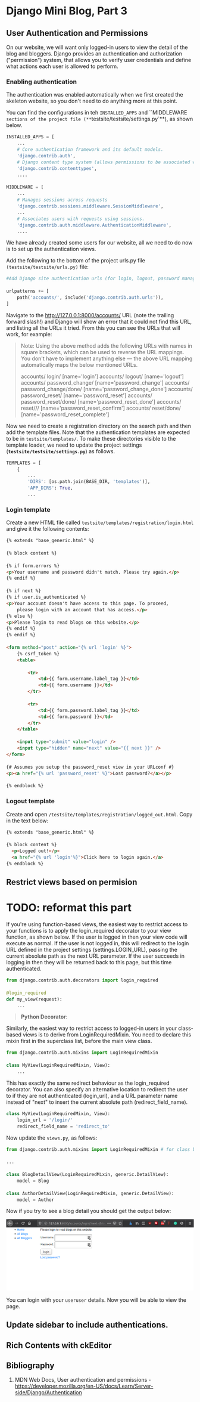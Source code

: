 # Django Mini Blog, Part 3

## User Authentication and Permissions

On our website, we will want only logged-in users to view the detail of the blog and bloggers. Django provides an authentication and authorization ("permission") system, that allows you to verify user credentials and define what actions each user is allowed to perform.

### Enabling authentication

The authentication was enabled automatically when we first created the skeleton website, so you don't need to do anything more at this point.

You can find the configurations in teh `INSTALLED_APPS` and ``MIDDLEWARE` sections of the project file (**`testsite/testsite/settings.py`**), as shown below.

```python
INSTALLED_APPS = [
    ...
    # Core authentication framework and its default models.
    'django.contrib.auth',
    # Django content type system (allows permissions to be associated with models).
    'django.contrib.contenttypes',
    ....

MIDDLEWARE = [
    ...
    # Manages sessions across requests
    'django.contrib.sessions.middleware.SessionMiddleware',
    ...
    # Associates users with requests using sessions.
    'django.contrib.auth.middleware.AuthenticationMiddleware',
    ....
```

We have already created some users for our website, all we need to do now is to set up the authentication views.

Add the following to the bottom of the project urls.py file `(testsite/testsite/urls.py)` file:

```python
#Add Django site authentication urls (for login, logout, password management)

urlpatterns += [
    path('accounts/', include('django.contrib.auth.urls')),
]
```

Navigate to the http://127.0.0.1:8000/accounts/ URL (note the trailing forward slash!) and Django will show an error that it could not find this URL, and listing all the URLs it tried. From this you can see the URLs that will work, for example:

> Note: Using the above method adds the following URLs with names in square brackets, which can be used to reverse the URL mappings. You don't have to implement anything else — the above URL mapping automatically maps the below mentioned URLs.
> 
>   accounts/ login/ [name='login']
    accounts/ logout/ [name='logout']
    accounts/ password_change/ [name='password_change']
    accounts/ password_change/done/ [name='password_change_done']
    accounts/ password_reset/ [name='password_reset']
    accounts/ password_reset/done/ [name='password_reset_done']
    accounts/ reset/<uidb64>/<token>/ [name='password_reset_confirm']
    accounts/ reset/done/ [name='password_reset_complete']

Now we need to create a registration directory on the search path and then add the template files. Note that the authentication templates are expected to be in `testsite/templates/`. To make these directories visible to the template loader, we need to update the project settings (**`testsite/testsite/settings.py`**) as follows.

```python
TEMPLATES = [
    {
        ...
        'DIRS': [os.path.join(BASE_DIR, 'templates')],
        'APP_DIRS': True,
        ...
```

### Login template

Create a new HTML file called `testsite/templates/registration/login.html` and give it the following contents:

```html
{% extends "base_generic.html" %}

{% block content %}

{% if form.errors %}
<p>Your username and password didn't match. Please try again.</p>
{% endif %}

{% if next %}
{% if user.is_authenticated %}
<p>Your account doesn't have access to this page. To proceed,
    please login with an account that has access.</p>
{% else %}
<p>Please login to read blogs on this website.</p>
{% endif %}
{% endif %}

<form method="post" action="{% url 'login' %}">
    {% csrf_token %}
    <table>

        <tr>
            <td>{{ form.username.label_tag }}</td>
            <td>{{ form.username }}</td>
        </tr>

        <tr>
            <td>{{ form.password.label_tag }}</td>
            <td>{{ form.password }}</td>
        </tr>
    </table>

    <input type="submit" value="login" />
    <input type="hidden" name="next" value="{{ next }}" />
</form>

{# Assumes you setup the password_reset view in your URLconf #}
<p><a href="{% url 'password_reset' %}">Lost password?</a></p>

{% endblock %}
```

### Logout template

Create and open `/testsite/templates/registration/logged_out.html`. Copy in the text below:

```html
{% extends "base_generic.html" %}

{% block content %}
  <p>Logged out!</p>  
  <a href="{% url 'login'%}">Click here to login again.</a>
{% endblock %}
```

## Restrict views based on permision

# TODO: reformat this part

If you're using function-based views, the easiest way to restrict access to your functions is to apply the login_required decorator to your view function, as shown below. If the user is logged in then your view code will execute as normal. If the user is not logged in, this will redirect to the login URL defined in the project settings (settings.LOGIN_URL), passing the current absolute path as the next URL parameter. If the user succeeds in logging in then they will be returned back to this page, but this time authenticated.

```python
from django.contrib.auth.decorators import login_required

@login_required
def my_view(request):
    ...
```

> **Python Decorator**:

Similarly, the easiest way to restrict access to logged-in users in your class-based views is to derive from LoginRequiredMixin. You need to declare this mixin first in the superclass list, before the main view class.

```python
from django.contrib.auth.mixins import LoginRequiredMixin

class MyView(LoginRequiredMixin, View):
    ...
```

This has exactly the same redirect behaviour as the login_required decorator. You can also specify an alternative location to redirect the user to if they are not authenticated (login_url), and a URL parameter name instead of "next" to insert the current absolute path (redirect_field_name).

```python
class MyView(LoginRequiredMixin, View):
    login_url = '/login/'
    redirect_field_name = 'redirect_to'
```

Now update the `views.py`, as follows:

```python
from django.contrib.auth.mixins import LoginRequiredMixin # for class based views

...

class BlogDetailView(LoginRequiredMixin, generic.DetailView):
    model = Blog

class AuthorDetailView(LoginRequiredMixin, generic.DetailView):
    model = Author
```

Now if you try to see a blog detail you should get the output below:

![login_page](images/login_page.png)

You can login with your `useruser` details. Now you will be able to view the page.

## Update sidebar to include authentications.

## Rich Contents with ckEditor

## Bibliography

1. MDN Web Docs, User authentication and permissions - https://developer.mozilla.org/en-US/docs/Learn/Server-side/Django/Authentication